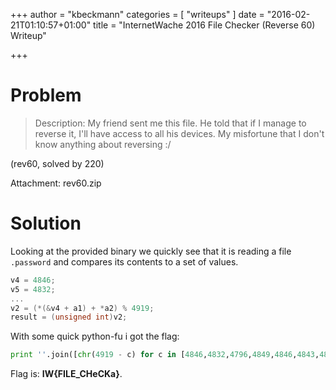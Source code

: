 +++
author = "kbeckmann"
categories = [ "writeups" ]
date = "2016-02-21T01:10:57+01:00"
title = "InternetWache 2016 File Checker (Reverse 60) Writeup"

+++

# Problem

> Description: My friend sent me this file. He told that if I manage to reverse it, I'll have access to all his devices. My misfortune that I don't know anything about reversing :/

(rev60, solved by 220)

Attachment: rev60.zip

# Solution

Looking at the provided binary we quickly see that it is reading a file `.password` and compares its contents to a set of values.

~~~c++
v4 = 4846;
v5 = 4832;
...
v2 = (*(&v4 + a1) + *a2) % 4919;
result = (unsigned int)v2;
~~~

With some quick python-fu i got the flag:

~~~python
print ''.join([chr(4919 - c) for c in [4846,4832,4796,4849,4846,4843,4850,4824,4852,4847,4818,4852,4844,4822,4794]])
~~~

Flag is: **IW{FILE_CHeCKa}**.
